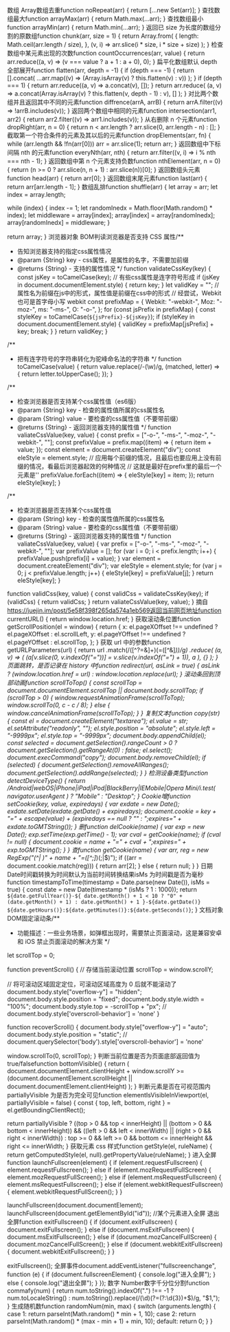 

数组 Array数组去重function noRepeat(arr) {
  return [...new Set(arr)];
}
查找数组最大function arrayMax(arr) {
  return Math.max(...arr);
}
查找数组最小function arrayMin(arr) {
  return Math.min(...arr);
}
返回已 size 为长度的数组分割的原数组function chunk(arr, size = 1) {
  return Array.from(
    {
      length: Math.ceil(arr.length / size),
    },
    (v, i) => arr.slice(i * size, i * size + size)
  );
}
检查数组中某元素出现的次数function countOccurrences(arr, value) {
  return arr.reduce((a, v) => (v === value ? a + 1 : a + 0), 0);
}
扁平化数组默认 depth 全部展开function flatten(arr, depth = -1) {
  if (depth === -1) {
    return [].concat(
      ...arr.map((v) => (Array.isArray(v) ? this.flatten(v) : v))
    );
  }
  if (depth === 1) {
    return arr.reduce((a, v) => a.concat(v), []);
  }
  return arr.reduce(
    (a, v) => a.concat(Array.isArray(v) ? this.flatten(v, depth - 1) : v),
    []
  );
}
对比两个数组并且返回其中不同的元素function diffrence(arrA, arrB) {
  return arrA.filter((v) => !arrB.includes(v));
}
返回两个数组中相同的元素function intersection(arr1, arr2) {
  return arr2.filter((v) => arr1.includes(v));
}
从右删除 n 个元素function dropRight(arr, n = 0) {
  return n < arr.length ? arr.slice(0, arr.length - n) : [];
}
截取第一个符合条件的元素及其以后的元素function dropElements(arr, fn) {
  while (arr.length && !fn(arr[0])) arr = arr.slice(1);
  return arr;
}
返回数组中下标间隔 nth 的元素function everyNth(arr, nth) {
  return arr.filter((v, i) => i % nth === nth - 1);
}
返回数组中第 n 个元素支持负数function nthElement(arr, n = 0) {
  return (n >= 0 ? arr.slice(n, n + 1) : arr.slice(n))[0];
}
返回数组头元素function head(arr) {
  return arr[0];
}
返回数组末尾元素function last(arr) {
  return arr[arr.length - 1];
}
数组乱排function shuffle(arr) {
  let array = arr;
  let index = array.length;

  while (index) {
    index -= 1;
    let randomInedx = Math.floor(Math.random() * index);
    let middleware = array[index];
    array[index] = array[randomInedx];
    array[randomInedx] = middleware;
  }

  return array;
}
浏览器对象 BOM判读浏览器是否支持 CSS 属性/**
 * 告知浏览器支持的指定css属性情况
 * @param {String} key - css属性，是属性的名字，不需要加前缀
 * @returns {String} - 支持的属性情况
 */
function validateCssKey(key) {
  const jsKey = toCamelCase(key); // 有些css属性是连字符号形成
  if (jsKey in document.documentElement.style) {
    return key;
  }
  let validKey = "";
  // 属性名为前缀在js中的形式，属性值是前缀在css中的形式
  // 经尝试，Webkit 也可是首字母小写 webkit
  const prefixMap = {
    Webkit: "-webkit-",
    Moz: "-moz-",
    ms: "-ms-",
    O: "-o-",
  };
  for (const jsPrefix in prefixMap) {
    const styleKey = toCamelCase(`${jsPrefix}-${jsKey}`);
    if (styleKey in document.documentElement.style) {
      validKey = prefixMap[jsPrefix] + key;
      break;
    }
  }
  return validKey;
}

/**
 * 把有连字符号的字符串转化为驼峰命名法的字符串
 */
function toCamelCase(value) {
  return value.replace(/-(\w)/g, (matched, letter) => {
    return letter.toUpperCase();
  });
}

/**
 * 检查浏览器是否支持某个css属性值（es6版）
 * @param {String} key - 检查的属性值所属的css属性名
 * @param {String} value - 要检查的css属性值（不要带前缀）
 * @returns {String} - 返回浏览器支持的属性值
 */
function valiateCssValue(key, value) {
  const prefix = ["-o-", "-ms-", "-moz-", "-webkit-", ""];
  const prefixValue = prefix.map((item) => {
    return item + value;
  });
  const element = document.createElement("div");
  const eleStyle = element.style;
  // 应用每个前缀的情况，且最后也要应用上没有前缀的情况，看最后浏览器起效的何种情况
  // 这就是最好在prefix里的最后一个元素是''
  prefixValue.forEach((item) => {
    eleStyle[key] = item;
  });
  return eleStyle[key];
}

/**
 * 检查浏览器是否支持某个css属性值
 * @param {String} key - 检查的属性值所属的css属性名
 * @param {String} value - 要检查的css属性值（不要带前缀）
 * @returns {String} - 返回浏览器支持的属性值
 */
function valiateCssValue(key, value) {
  var prefix = ["-o-", "-ms-", "-moz-", "-webkit-", ""];
  var prefixValue = [];
  for (var i = 0; i < prefix.length; i++) {
    prefixValue.push(prefix[i] + value);
  }
  var element = document.createElement("div");
  var eleStyle = element.style;
  for (var j = 0; j < prefixValue.length; j++) {
    eleStyle[key] = prefixValue[j];
  }
  return eleStyle[key];
}

function validCss(key, value) {
  const validCss = validateCssKey(key);
  if (validCss) {
    return validCss;
  }
  return valiateCssValue(key, value);
}
摘自 https://juejin.im/post/5e58f398f265da574a1eb569返回当前网页地址function currentURL() {
  return window.location.href;
}
获取滚动条位置function getScrollPosition(el = window) {
  return {
    x: el.pageXOffset !== undefined ? el.pageXOffset : el.scrollLeft,
    y: el.pageYOffset !== undefined ? el.pageYOffset : el.scrollTop,
  };
}
获取 url 中的参数function getURLParameters(url) {
  return url
    .match(/([^?=&]+)(=([^&]*))/g)
    .reduce(
      (a, v) => (
        (a[v.slice(0, v.indexOf("="))] = v.slice(v.indexOf("=") + 1)), a
      ),
      {}
    );
}
页面跳转，是否记录在 history 中function redirect(url, asLink = true) {
  asLink ? (window.location.href = url) : window.location.replace(url);
}
滚动条回到顶部动画function scrollToTop() {
  const scrollTop =
    document.documentElement.scrollTop || document.body.scrollTop;
  if (scrollTop > 0) {
    window.requestAnimationFrame(scrollToTop);
    window.scrollTo(0, c - c / 8);
  } else {
    window.cancelAnimationFrame(scrollToTop);
  }
}
复制文本function copy(str) {
  const el = document.createElement("textarea");
  el.value = str;
  el.setAttribute("readonly", "");
  el.style.position = "absolute";
  el.style.left = "-9999px";
  el.style.top = "-9999px";
  document.body.appendChild(el);
  const selected =
    document.getSelection().rangeCount > 0
      ? document.getSelection().getRangeAt(0)
      : false;
  el.select();
  document.execCommand("copy");
  document.body.removeChild(el);
  if (selected) {
    document.getSelection().removeAllRanges();
    document.getSelection().addRange(selected);
  }
}
检测设备类型function detectDeviceType() {
  return /Android|webOS|iPhone|iPad|iPod|BlackBerry|IEMobile|Opera Mini/i.test(
    navigator.userAgent
  )
    ? "Mobile"
    : "Desktop";
}
Cookie增function setCookie(key, value, expiredays) {
  var exdate = new Date();
  exdate.setDate(exdate.getDate() + expiredays);
  document.cookie =
    key +
    "=" +
    escape(value) +
    (expiredays == null ? "" : ";expires=" + exdate.toGMTString());
}
删function delCookie(name) {
  var exp = new Date();
  exp.setTime(exp.getTime() - 1);
  var cval = getCookie(name);
  if (cval != null) {
    document.cookie = name + "=" + cval + ";expires=" + exp.toGMTString();
  }
}
查function getCookie(name) {
  var arr,
    reg = new RegExp("(^| )" + name + "=([^;]*)(;|$)");
  if ((arr = document.cookie.match(reg))) {
    return arr[2];
  } else {
    return null;
  }
}
日期 Date时间戳转换为时间默认为当前时间转换结果isMs 为时间戳是否为毫秒function timestampToTime(timestamp = Date.parse(new Date()), isMs = true) {
  const date = new Date(timestamp * (isMs ? 1 : 1000));
  return `${date.getFullYear()}-${
    date.getMonth() + 1 < 10 ? "0" + (date.getMonth() + 1) : date.getMonth() + 1
  }-${date.getDate()} ${date.getHours()}:${date.getMinutes()}:${date.getSeconds()}`;
}
  文档对象 DOM固定滚动条/**
 * 功能描述：一些业务场景，如弹框出现时，需要禁止页面滚动，这是兼容安卓和 iOS 禁止页面滚动的解决方案
 */

let scrollTop = 0;

function preventScroll() {
  // 存储当前滚动位置
  scrollTop = window.scrollY;

  // 将可滚动区域固定定位，可滚动区域高度为 0 后就不能滚动了
  document.body.style["overflow-y"] = "hidden";
  document.body.style.position = "fixed";
  document.body.style.width = "100%";
  document.body.style.top = -scrollTop + "px";
  // document.body.style['overscroll-behavior'] = 'none'
}

function recoverScroll() {
  document.body.style["overflow-y"] = "auto";
  document.body.style.position = "static";
  // document.querySelector('body').style['overscroll-behavior'] = 'none'

  window.scrollTo(0, scrollTop);
}
判断当前位置是否为页面底部返回值为 true/falsefunction bottomVisible() {
  return (
    document.documentElement.clientHeight + window.scrollY >=
    (document.documentElement.scrollHeight ||
      document.documentElement.clientHeight)
  );
}
判断元素是否在可视范围内partiallyVisible 为是否为完全可见function elementIsVisibleInViewport(el, partiallyVisible = false) {
  const { top, left, bottom, right } = el.getBoundingClientRect();

  return partiallyVisible
    ? ((top > 0 && top < innerHeight) ||
        (bottom > 0 && bottom < innerHeight)) &&
        ((left > 0 && left < innerWidth) || (right > 0 && right < innerWidth))
    : top >= 0 && left >= 0 && bottom <= innerHeight && right <= innerWidth;
}
获取元素 css 样式function getStyle(el, ruleName) {
  return getComputedStyle(el, null).getPropertyValue(ruleName);
}
进入全屏function launchFullscreen(element) {
  if (element.requestFullscreen) {
    element.requestFullscreen();
  } else if (element.mozRequestFullScreen) {
    element.mozRequestFullScreen();
  } else if (element.msRequestFullscreen) {
    element.msRequestFullscreen();
  } else if (element.webkitRequestFullscreen) {
    element.webkitRequestFullScreen();
  }
}

launchFullscreen(document.documentElement);
launchFullscreen(document.getElementById("id")); //某个元素进入全屏
退出全屏function exitFullscreen() {
  if (document.exitFullscreen) {
    document.exitFullscreen();
  } else if (document.msExitFullscreen) {
    document.msExitFullscreen();
  } else if (document.mozCancelFullScreen) {
    document.mozCancelFullScreen();
  } else if (document.webkitExitFullscreen) {
    document.webkitExitFullscreen();
  }
}

exitFullscreen();
全屏事件document.addEventListener("fullscreenchange", function (e) {
  if (document.fullscreenElement) {
    console.log("进入全屏");
  } else {
    console.log("退出全屏");
  }
});
数字 Number数字千分位分割function commafy(num) {
  return num.toString().indexOf(".") !== -1
    ? num.toLocaleString()
    : num.toString().replace(/(\d)(?=(?:\d{3})+$)/g, "$1,");
}
生成随机数function randomNum(min, max) {
  switch (arguments.length) {
    case 1:
      return parseInt(Math.random() * min + 1, 10);
    case 2:
      return parseInt(Math.random() * (max - min + 1) + min, 10);
    default:
      return 0;
  }
}
